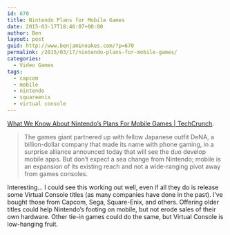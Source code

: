 ```yaml
---
id: 670
title: Nintendo Plans for Mobile Games
date: 2015-03-17T18:46:07+00:00
author: Ben
layout: post
guid: http://www.benjaminoakes.com/?p=670
permalink: /2015/03/17/nintendo-plans-for-mobile-games/
categories:
  - Video Games
tags:
  - capcom
  - mobile
  - nintendo
  - squareenix
  - virtual console
---
```

[What We Know About Nintendo’s Plans For Mobile Games | TechCrunch](http://techcrunch.com/2015/03/17/nintendo-s-long-awaited-step-into-mobile/?ncid=rss#P4w28O:JPS6).

> The games giant partnered up with fellow Japanese outfit DeNA, a billion-dollar company that made its name with phone gaming, in a surprise alliance announced today that will see the duo develop mobile apps. But don’t expect a sea change from Nintendo; mobile is an expansion of its existing reach and not a wide-ranging pivot away from games consoles.

Interesting... I could see this working out well, even if all they do is release some Virtual Console titles (as many companies have done in the past). I&#8217;ve bought those from Capcom, Sega, Square-Enix, and others. Offering older titles could help Nintendo&#8217;s footing on mobile, but not erode sales of their own hardware. Other tie-in games could do the same, but Virtual Console is low-hanging fruit.